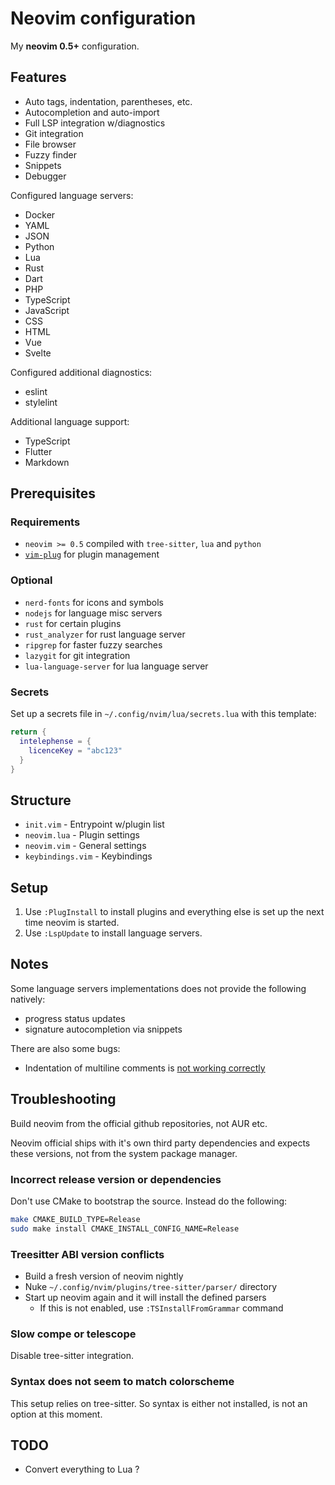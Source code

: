 # Neovim configuration

My **neovim 0.5+** configuration.

## Features

* Auto tags, indentation, parentheses, etc.
* Autocompletion and auto-import
* Full LSP integration w/diagnostics
* Git integration
* File browser
* Fuzzy finder
* Snippets
* Debugger

Configured language servers:

* Docker
* YAML
* JSON
* Python
* Lua
* Rust
* Dart
* PHP
* TypeScript
* JavaScript
* CSS
* HTML
* Vue
* Svelte

Configured additional diagnostics:

* eslint
* stylelint

Additional language support:

* TypeScript
* Flutter
* Markdown

## Prerequisites

### Requirements

- `neovim >= 0.5` compiled with `tree-sitter`, `lua` and `python`
- [`vim-plug`](https://github.com/junegunn/vim-plug#neovim) for plugin management

### Optional

- `nerd-fonts` for icons and symbols
- `nodejs` for language misc servers
- `rust` for certain plugins
- `rust_analyzer` for rust language server
- `ripgrep` for faster fuzzy searches
- `lazygit` for git integration
- `lua-language-server` for lua language server

### Secrets

Set up a secrets file in `~/.config/nvim/lua/secrets.lua` with this template:

```lua
return {
  intelephense = {
    licenceKey = "abc123"
  }
}
```

## Structure

* `init.vim` - Entrypoint w/plugin list
* `neovim.lua` - Plugin settings
* `neovim.vim` - General settings
* `keybindings.vim` - Keybindings

## Setup

1. Use `:PlugInstall` to install plugins and everything else is set up the next time neovim is started.
2. Use `:LspUpdate` to install language servers.

## Notes

Some language servers implementations does not provide the following natively:

* progress status updates
* signature autocompletion via snippets

There are also some bugs:

* Indentation of multiline comments is [not working correctly](https://github.com/nvim-treesitter/nvim-treesitter/projects/6)

## Troubleshooting

Build neovim from the official github repositories, not AUR etc.

Neovim official ships with it's own third party dependencies and expects
these versions, not from the system package manager.

### Incorrect release version or dependencies

Don't use CMake to bootstrap the source. Instead do the following:

```bash
make CMAKE_BUILD_TYPE=Release
sudo make install CMAKE_INSTALL_CONFIG_NAME=Release
```

### Treesitter ABI version conflicts

* Build a fresh version of neovim nightly
* Nuke `~/.config/nvim/plugins/tree-sitter/parser/` directory
* Start up neovim again and it will install the defined parsers
  * If this is not enabled, use `:TSInstallFromGrammar` command

### Slow compe or telescope

Disable tree-sitter integration.

### Syntax does not seem to match colorscheme

This setup relies on tree-sitter. So syntax is either not installed,
is not an option at this moment.

## TODO

* Convert everything to Lua ?
